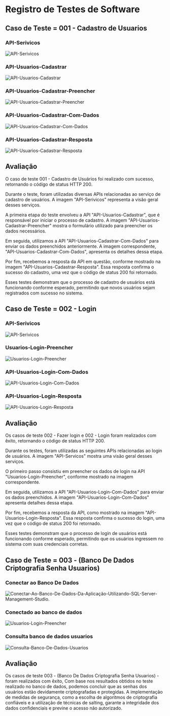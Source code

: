 # Registro de Testes de Software

## Caso de Teste = 001 - Cadastro de Usuarios

### API-Serivicos
![API-Serivicos](img/API-Serivicos.jpeg)

### API-Usuarios-Cadastrar
![API-Usuarios-Cadastrar](img/API-Usuarios-Cadastrar.jpeg)


### API-Usuarios-Cadastrar-Preencher
![API-Usuarios-Cadastrar-Preencher](img/API-Usuarios-Cadastrar-Preencher.jpeg)

### API-Usuarios-Cadastrar-Com-Dados
![API-Usuarios-Cadastrar-Com-Dados](img/API-Usuarios-Cadastrar-Com-Dados.jpeg)

### API-Usuarios-Cadastrar-Resposta
![API-Usuarios-Cadastrar-Resposta](img/API-Usuarios-Cadastrar-Resposta.jpeg)

## Avaliação
O caso de teste 001 - Cadastro de Usuários foi realizado com sucesso, retornando o código de status HTTP 200.

Durante o teste, foram utilizadas diversas APIs relacionadas ao serviço de cadastro de usuários. A imagem "API-Serivicos" representa a visão geral desses serviços.

A primeira etapa do teste envolveu a API "API-Usuarios-Cadastrar", que é responsável por iniciar o processo de cadastro. A imagem "API-Usuarios-Cadastrar-Preencher" mostra o formulário utilizado para preencher os dados necessários.

Em seguida, utilizamos a API "API-Usuarios-Cadastrar-Com-Dados" para enviar os dados preenchidos anteriormente. A imagem correspondente, "API-Usuarios-Cadastrar-Com-Dados", apresenta os detalhes dessa etapa.

Por fim, recebemos a resposta da API em questão, conforme mostrado na imagem "API-Usuarios-Cadastrar-Resposta". Essa resposta confirma o sucesso do cadastro, uma vez que o código de status 200 foi retornado.

Esses testes demonstram que o processo de cadastro de usuários está funcionando conforme esperado, permitindo que novos usuários sejam registrados com sucesso no sistema.

## Caso de Teste = 002 - Login

### API-Serivicos
![API-Serivicos](img/API-Serivicos.jpeg)

### Usuarios-Login-Preencher
![Usuarios-Login-Preencher](img/API-Usuarios-Login-Preencher.jpeg)


### API-Usuarios-Login-Com-Dados
![API-Usuarios-Login-Com-Dados](img/API-Usuarios-Login-Com-Dados.jpeg)

### API-Usuarios-Login-Resposta
![API-Usuarios-Login-Resposta](img/API-Usuarios-Login-Resposta.jpeg)

## Avaliação
Os casos de teste 002 - Fazer login e 002 - Login foram realizados com êxito, retornando o código de status HTTP 200.

Durante os testes, foram utilizadas as seguintes APIs relacionadas ao login de usuários. A imagem "API-Servicos" mostra uma visão geral desses serviços.

O primeiro passo consistiu em preencher os dados de login na API "Usuarios-Login-Preencher", conforme mostrado na imagem correspondente.

Em seguida, utilizamos a API "API-Usuarios-Login-Com-Dados" para enviar os dados preenchidos. A imagem "API-Usuarios-Login-Com-Dados" apresenta detalhes dessa etapa.

Por fim, recebemos a resposta da API, como mostrado na imagem "API-Usuarios-Login-Resposta". Essa resposta confirma o sucesso do login, uma vez que o código de status 200 foi retornado.

Esses testes demonstram que o processo de login de usuários está funcionando conforme esperado, permitindo que os usuários ingressem no sistema com suas credenciais corretas.

## Caso de Teste = 003 - (Banco De Dados Criptografia Senha Usuarios)

### Conectar ao Banco De Dados
![Conectar-Ao-Banco-De-Dados-Da-Aplicação-Utilizando-SQL-Server-Management-Studio.](img/Conectar-Ao-Banco-De-Dados-Da-Aplicação-Utilizando-SQL-Server-Management-Studio.png)

### Conectado ao banco de dados
![Usuarios-Login-Preencher](img/Conectado-Ao-Banco-De-Dados.png)


### Consulta banco de dados usuarios
![Consulta-Banco-De-Dados-Usuarios](img/Consulta-Banco-De-Dados-Usuarios.png)

## Avaliação
Os casos de teste 003 - (Banco De Dados Criptografia Senha Usuarios) -  foram realizados com êxito, 
Com base nos resultados obtidos no teste realizado no banco de dados, podemos concluir que as senhas dos usuários estão devidamente criptografadas e protegidas. A implementação de medidas de segurança, como a escolha de algoritmos de criptografia confiáveis e a utilização de técnicas de salting, garante a integridade dos dados confidenciais e previne o acesso não autorizado.



